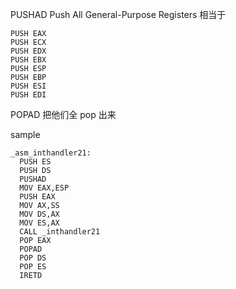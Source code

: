 PUSHAD Push All General-Purpose Registers
相当于
```
PUSH EAX
PUSH ECX
PUSH EDX
PUSH EBX
PUSH ESP
PUSH EBP
PUSH ESI
PUSH EDI
```
POPAD 把他们全 pop 出来



sample
```
_asm_inthandler21:
  PUSH ES
  PUSH DS
  PUSHAD
  MOV EAX,ESP
  PUSH EAX
  MOV AX,SS
  MOV DS,AX
  MOV ES,AX
  CALL _inthandler21
  POP EAX
  POPAD
  POP DS
  POP ES
  IRETD
```